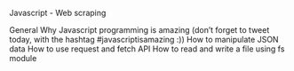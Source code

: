 Javascript - Web scraping

General
Why Javascript programming is amazing (don’t forget to tweet today, with the hashtag #javascriptisamazing :))
How to manipulate JSON data
How to use request and fetch API
How to read and write a file using fs module